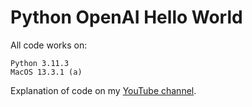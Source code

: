 # Python OpenAI Hello World

All code works on:
```
Python 3.11.3
MacOS 13.3.1 (a)
```

Explanation of code on my [YouTube channel](https://www.youtube.com/channel/UCiraLdp21_zn7aOY1o8f3nw).
